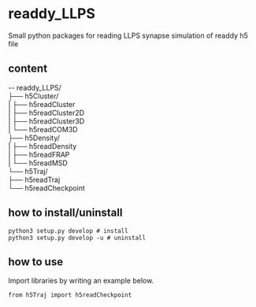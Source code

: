 # readdy_LLPS
Small python packages for reading LLPS synapse simulation of readdy h5 file

## content
-- readdy_LLPS/  
 ├── h5Cluster/  
 |    ├── h5readCluster  
 |    ├── h5readCluster2D  
 |    ├── h5readCluster3D  
 |    └── h5readCOM3D  
 ├── h5Density/  
 |    ├── h5readDensity  
 |    ├── h5readFRAP  
 |    └── h5readMSD  
 └── h5Traj/  
      ├── h5readTraj  
      └── h5readCheckpoint  

## how to install/uninstall
```
python3 setup.py develop # install
python3 setup.py develop -u # uninstall
```

## how to use
Import libraries by writing an example below.
```
from h5Traj import h5readCheckpoint
```
